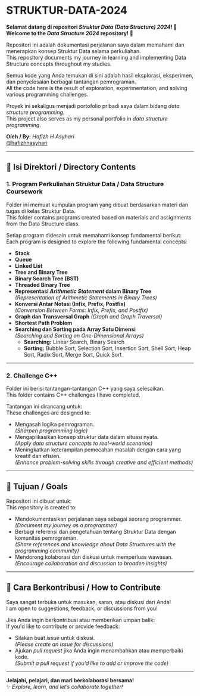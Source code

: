 # **STRUKTUR-DATA-2024**  
**Selamat datang di repositori *Struktur Data (Data Structure) 2024*! 🎉**  
**Welcome to the *Data Structure 2024* repository! 🎉**

Repositori ini adalah dokumentasi perjalanan saya dalam memahami dan menerapkan konsep Struktur Data selama perkuliahan.  
This repository documents my journey in learning and implementing Data Structure concepts throughout my studies.  

Semua kode yang Anda temukan di sini adalah hasil eksplorasi, eksperimen, dan penyelesaian berbagai tantangan pemrograman.  
All the code here is the result of exploration, experimentation, and solving various programming challenges.  

Proyek ini sekaligus menjadi portofolio pribadi saya dalam bidang *data structure programming*.  
This project also serves as my personal portfolio in *data structure programming*.  

**Oleh / By:** *Hafizh H Asyhari*  
[@hafizhhasyhari](#)  

---

## **📂 Isi Direktori / Directory Contents**  

### **1. Program Perkuliahan Struktur Data / Data Structure Coursework**  
Folder ini memuat kumpulan program yang dibuat berdasarkan materi dan tugas di kelas Struktur Data.  
This folder contains programs created based on materials and assignments from the Data Structure class.  

Setiap program didesain untuk memahami konsep fundamental berikut:  
Each program is designed to explore the following fundamental concepts:  
- **Stack**  
- **Queue**  
- **Linked List**  
- **Tree and Binary Tree**  
- **Binary Search Tree (BST)**  
- **Threaded Binary Tree**  
- **Representasi *Arithmetic Statement* dalam Binary Tree**  
  *(Representation of Arithmetic Statements in Binary Trees)*  
- **Konversi Antar Notasi (Infix, Prefix, Postfix)**  
  *(Conversion Between Forms: Infix, Prefix, and Postfix)*  
- **Graph dan Transversal Graph** *(Graph and Graph Traversal)*  
- **Shortest Path Problem**  
- **Searching dan Sorting pada Array Satu Dimensi**  
  *(Searching and Sorting on One-Dimensional Arrays)*  
  - **Searching:** Linear Search, Binary Search  
  - **Sorting:** Bubble Sort, Selection Sort, Insertion Sort, Shell Sort, Heap Sort, Radix Sort, Merge Sort, Quick Sort  

---

### **2. Challenge C++**  
Folder ini berisi tantangan-tantangan C++ yang saya selesaikan.  
This folder contains C++ challenges I have completed.  

Tantangan ini dirancang untuk:  
These challenges are designed to:  
- Mengasah logika pemrograman.  
  *(Sharpen programming logic)*  
- Mengaplikasikan konsep struktur data dalam situasi nyata.  
  *(Apply data structure concepts to real-world scenarios)*  
- Meningkatkan keterampilan pemecahan masalah dengan cara yang kreatif dan efisien.  
  *(Enhance problem-solving skills through creative and efficient methods)*  

---

## **🎯 Tujuan / Goals**  
Repositori ini dibuat untuk:  
This repository is created to:  
- Mendokumentasikan perjalanan saya sebagai seorang programmer.  
  *(Document my journey as a programmer)*  
- Berbagi referensi dan pengetahuan tentang Struktur Data dengan komunitas pemrograman.  
  *(Share references and knowledge about Data Structures with the programming community)*  
- Mendorong kolaborasi dan diskusi untuk memperluas wawasan.  
  *(Encourage collaboration and discussion to broaden insights)*  

---

## **🤝 Cara Berkontribusi / How to Contribute**  
Saya sangat terbuka untuk masukan, saran, atau diskusi dari Anda!  
I am open to suggestions, feedback, or discussions from you!  

Jika Anda ingin berkontribusi atau memberikan umpan balik:  
If you'd like to contribute or provide feedback:  
- Silakan buat *issue* untuk diskusi.  
  *(Please create an issue for discussions)*  
- Ajukan *pull request* jika Anda ingin menambahkan atau memperbaiki kode.  
  *(Submit a pull request if you’d like to add or improve the code)*  

---

**Jelajahi, pelajari, dan mari berkolaborasi bersama!**  
✨ *Explore, learn, and let’s collaborate together!*  
